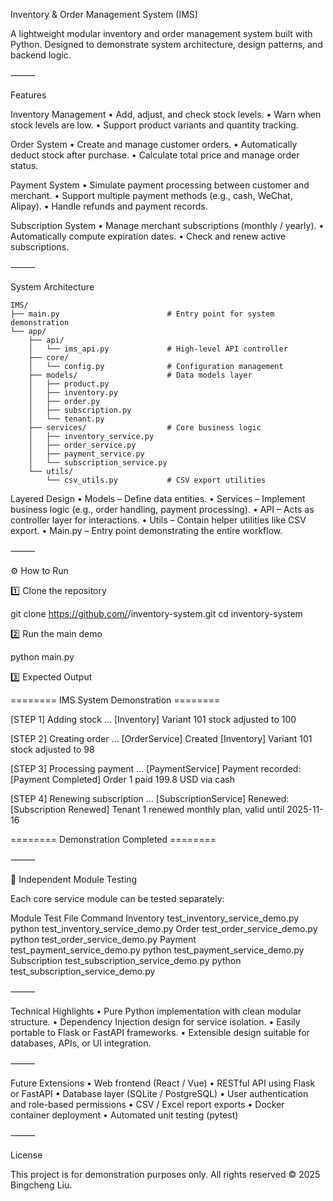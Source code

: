 Inventory & Order Management System (IMS)

A lightweight modular inventory and order management system built with Python.
Designed to demonstrate system architecture, design patterns, and backend logic.

⸻

Features

Inventory Management
	•	Add, adjust, and check stock levels.
	•	Warn when stock levels are low.
	•	Support product variants and quantity tracking.

Order System
	•	Create and manage customer orders.
	•	Automatically deduct stock after purchase.
	•	Calculate total price and manage order status.

Payment System
	•	Simulate payment processing between customer and merchant.
	•	Support multiple payment methods (e.g., cash, WeChat, Alipay).
	•	Handle refunds and payment records.

Subscription System
	•	Manage merchant subscriptions (monthly / yearly).
	•	Automatically compute expiration dates.
	•	Check and renew active subscriptions.

⸻

System Architecture
```text
IMS/
├── main.py                        # Entry point for system demonstration
└── app/
    ├── api/
    │   └── ims_api.py             # High-level API controller
    ├── core/
    │   └── config.py              # Configuration management
    ├── models/                    # Data models layer
    │   ├── product.py
    │   ├── inventory.py
    │   ├── order.py
    │   ├── subscription.py
    │   └── tenant.py
    ├── services/                  # Core business logic
    │   ├── inventory_service.py
    │   ├── order_service.py
    │   ├── payment_service.py
    │   └── subscription_service.py
    └── utils/
        └── csv_utils.py           # CSV export utilities
```
Layered Design
	•	Models – Define data entities.
	•	Services – Implement business logic (e.g., order handling, payment processing).
	•	API – Acts as controller layer for interactions.
	•	Utils – Contain helper utilities like CSV export.
	•	Main.py – Entry point demonstrating the entire workflow.

⸻

⚙️ How to Run

1️⃣ Clone the repository

git clone https://github.com/<yourname>/inventory-system.git
cd inventory-system

2️⃣ Run the main demo

python main.py

3️⃣ Expected Output

======== IMS System Demonstration ========

[STEP 1] Adding stock ...
[Inventory] Variant 101 stock adjusted to 100

[STEP 2] Creating order ...
[OrderService] Created <Order id=1, tenant=1, total=199.8>
[Inventory] Variant 101 stock adjusted to 98

[STEP 3] Processing payment ...
[PaymentService] Payment recorded: <Payment id=1, order=1, amount=199.8, method=cash>
[Payment Completed] Order 1 paid 199.8 USD via cash

[STEP 4] Renewing subscription ...
[SubscriptionService] Renewed: <Subscription tenant=1, plan=monthly, valid_until=2025-11-16>
[Subscription Renewed] Tenant 1 renewed monthly plan, valid until 2025-11-16

======== Demonstration Completed ========


⸻

🧪 Independent Module Testing

Each core service module can be tested separately:

Module	Test File	Command
Inventory	test_inventory_service_demo.py	python test_inventory_service_demo.py
Order	test_order_service_demo.py	python test_order_service_demo.py
Payment	test_payment_service_demo.py	python test_payment_service_demo.py
Subscription	test_subscription_service_demo.py	python test_subscription_service_demo.py


⸻

Technical Highlights
	•	Pure Python implementation with clean modular structure.
	•	Dependency Injection design for service isolation.
	•	Easily portable to Flask or FastAPI frameworks.
	•	Extensible design suitable for databases, APIs, or UI integration.

⸻

Future Extensions
	•	Web frontend (React / Vue)
	•	RESTful API using Flask or FastAPI
	•	Database layer (SQLite / PostgreSQL)
	•	User authentication and role-based permissions
	•	CSV / Excel report exports
	•	Docker container deployment
	•	Automated unit testing (pytest)

⸻

License

This project is for demonstration purposes only.
All rights reserved © 2025 Bingcheng Liu.
